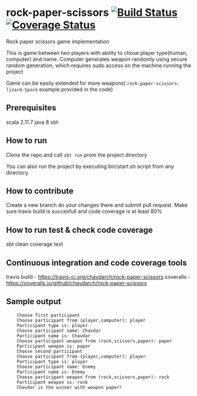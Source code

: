 # rock-paper-scissors [![Build Status](https://travis-ci.org/chavdarch/rock-paper-scissors.svg?branch=master)](https://travis-ci.org/chavdarch/rock-paper-scissors) [![Coverage Status](https://coveralls.io/repos/chavdarch/rock-paper-scissors/badge.svg?branch=master&service=github)](https://coveralls.io/github/chavdarch/rock-paper-scissors?branch=master)
Rock paper scissors game implementation

This is game between two players with ability to chose player type(human, computer) and name.
Computer generates weapon randomly using secure random generation, which requires sudo access on the machine running the project

Game can be easily extended for more weapons( `rock-paper-scissors-lizard-Spock` example provided in the code)

## Prerequisites
 scala 2.11.7
 java 8
 sbt

## How to run
Clone the repo and call `sbt run` prom the project directory

You can also run the project by executing bin/start.sh script from any directory.

## How to contribute
 Create a new branch do your changes there and submit pull request.
 Make sure travis build is succesfull and code coverage is at least 80%
## How to run test & check code coverage
  sbt clean coverage test
## Continuous integration and code coverage tools
   travis build - https://travis-ci.org/chavdarch/rock-paper-scissors
   coveralls - https://coveralls.io/github/chavdarch/rock-paper-scissors 
  
## Sample output

```
    Choose first participant
    Choose participant from (player,computer): player
    Participant type is: player
    Choose participant name: Chavdar
    Participant name is: Chavdar
    Choose participant weapon from (rock,scissors,paper): paper
    Participant weapon is: paper
    Choose second participant
    Choose participant from (player,computer): player
    Participant type is: player
    Choose participant name: Enemy
    Participant name is: Enemy
    Choose participant weapon from (rock,scissors,paper): rock
    Participant weapon is: rock
    Chavdar is the winner with weapon paper!
```

  


